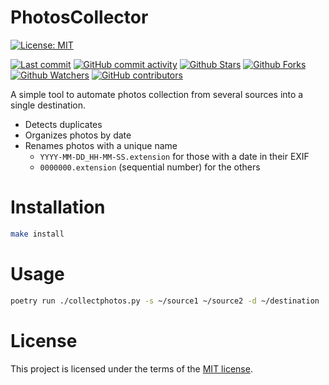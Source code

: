 # PhotosCollector

[![License: MIT](https://img.shields.io/badge/license-GPLv3-blue&style=flat)](https://opensource.org/licenses/MIT)

[![Last commit](https://img.shields.io/github/last-commit/sbancal/PhotosCollector.svg?style=flat&logo=github)](https://github.com/sbancal/PhotosCollector/commits)
[![GitHub commit activity](https://img.shields.io/github/commit-activity/m/sbancal/PhotosCollector?style=flat&logo=github)](https://github.com/sbancal/PhotosCollector/commits)
[![Github Stars](https://img.shields.io/github/stars/sbancal/PhotosCollector?style=flat&logo=github)](https://github.com/sbancal/PhotosCollector/stargazers)
[![Github Forks](https://img.shields.io/github/forks/sbancal/PhotosCollector?style=flat&logo=github)](https://github.com/sbancal/PhotosCollector/network/members)
[![Github Watchers](https://img.shields.io/github/watchers/sbancal/PhotosCollector?style=flat&logo=github)](https://github.com/sbancal/PhotosCollector)
[![GitHub contributors](https://img.shields.io/github/contributors/sbancal/PhotosCollector?style=flat&logo=github)](https://github.com/sbancal/PhotosCollector/graphs/contributors)

A simple tool to automate photos collection from several sources into a single destination.

- Detects duplicates
- Organizes photos by date
- Renames photos with a unique name
  - `YYYY-MM-DD_HH-MM-SS.extension` for those with a date in their EXIF
  - `0000000.extension` (sequential number) for the others

# Installation

```bash
make install
```

# Usage

```bash
poetry run ./collectphotos.py -s ~/source1 ~/source2 -d ~/destination
```

# License

This project is licensed under the terms of the [MIT license](/LICENSE).
